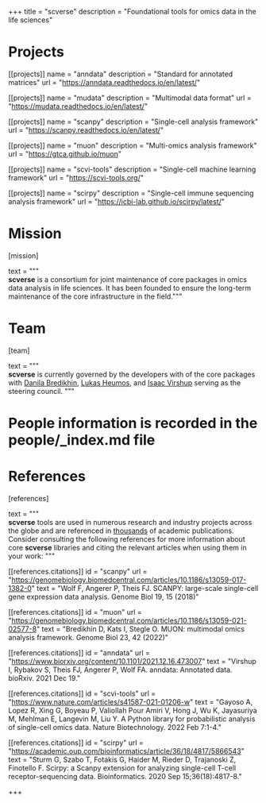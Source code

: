 +++
title = "scverse"
description = "Foundational tools for omics data in the life sciences"

# Projects

[[projects]]
	name = "anndata"
	description = "Standard for annotated matrices"
	url = "https://anndata.readthedocs.io/en/latest/"

[[projects]]
	name = "mudata"
	description = "Multimodal data format"
	url = "https://mudata.readthedocs.io/en/latest/"

[[projects]]
	name = "scanpy"
	description = "Single-cell analysis framework"
	url = "https://scanpy.readthedocs.io/en/latest/"

[[projects]]
	name = "muon"
	description = "Multi-omics analysis framework"
	url = "https://gtca.github.io/muon"

[[projects]]
	name = "scvi-tools"
	description = "Single-cell machine learning framework"
	url = "https://scvi-tools.org/"

[[projects]]
	name = "scirpy"
	description = "Single-cell immune sequencing analysis framework"
	url = "https://icbi-lab.github.io/scirpy/latest/"

# Mission

[mission]

text = """\
**scverse** is a consortium for joint maintenance of core packages in omics data analysis in life sciences. It has been founded to ensure the long-term maintenance of the core infrastructure in the field."""

# Team

[team]

text = """\
**scverse** is currently governed by the developers with of the core packages with [Danila Bredikhin](https://gtca.github.io/), [Lukas Heumos](https://lukasheumos.com/), and [Isaac Virshup](https://twitter.com/ivirshup) serving as the steering council.
"""

# People information is recorded in the people/_index.md file


# References
[references]

text = """\
**scverse** tools are used in numerous research and industry projects across the globe and are referenced in [thousands](https://scholar.google.ru/scholar?cites=14568046068402025757) of academic publications. Consider consulting the following references for more information about core **scverse** libraries and citing the relevant articles when using them in your work:
"""

[[references.citations]]
	id = "scanpy"
	url = "https://genomebiology.biomedcentral.com/articles/10.1186/s13059-017-1382-0"
	text = "Wolf F, Angerer P, Theis FJ. SCANPY: large-scale single-cell gene expression data analysis. Genome Biol 19, 15 (2018)"

[[references.citations]]
    id = "muon"
    url = "https://genomebiology.biomedcentral.com/articles/10.1186/s13059-021-02577-8"
    text = "Bredikhin D, Kats I, Stegle O. MUON: multimodal omics analysis framework. Genome Biol 23, 42 (2022)"

[[references.citations]]
    id = "anndata"
    url = "https://www.biorxiv.org/content/10.1101/2021.12.16.473007"
    text = "Virshup I, Rybakov S, Theis FJ, Angerer P, Wolf FA. anndata: Annotated data. bioRxiv. 2021 Dec 19."

[[references.citations]]
    id = "scvi-tools"
    url = "https://www.nature.com/articles/s41587-021-01206-w"
    text = "Gayoso A, Lopez R, Xing G, Boyeau P, Valiollah Pour Amiri V, Hong J, Wu K, Jayasuriya M, Mehlman E, Langevin M, Liu Y. A Python library for probabilistic analysis of single-cell omics data. Nature Biotechnology. 2022 Feb 7:1-4."

[[references.citations]]
    id = "scirpy"
    url = "https://academic.oup.com/bioinformatics/article/36/18/4817/5866543"
    text = "Sturm G, Szabo T, Fotakis G, Haider M, Rieder D, Trajanoski Z, Finotello F. Scirpy: a Scanpy extension for analyzing single-cell T-cell receptor-sequencing data. Bioinformatics. 2020 Sep 15;36(18):4817-8."

+++

